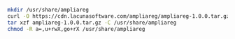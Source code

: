 ﻿```sh
mkdir /usr/share/ampliareg
curl -O https://cdn.lacunasoftware.com/ampliareg/ampliareg-1.0.0.tar.gz
tar xzf ampliareg-1.0.0.tar.gz -C /usr/share/ampliareg
chmod -R a=,u+rwX,go+rX /usr/share/ampliareg
```
